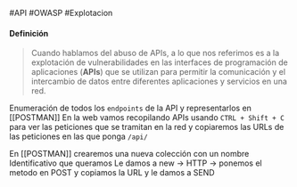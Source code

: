 #API #OWASP #Explotacion 

#### Definición
>Cuando hablamos del abuso de APIs, a lo que nos referimos es a la explotación de vulnerabilidades en las interfaces de programación de aplicaciones (**APIs**) que se utilizan para permitir la comunicación y el intercambio de datos entre diferentes aplicaciones y servicios en una red.

Enumeración de todos los `endpoints` de la API y representarlos en [[POSTMAN]]
En la web vamos recopilando APIs usando `CTRL + Shift + C` para ver las peticiones que se tramitan en la red y copiaremos las URLs de las peticiones en las que ponga `/api/`

En [[POSTMAN]] crearemos una nueva colección con un nombre Identificativo que queramos
Le damos a new -> HTTP -> ponemos el metodo en POST y copiamos la URL y le damos a SEND